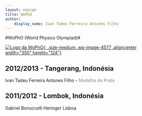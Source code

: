 ```yaml
--- 
layout: equipe
title: WoPhO 
author: 
    display_name: Ivan Tadeu Ferreira Antunes Filho     
---
```


#WoPhO (World Physics Olympiad)#

  
[![Logo da WoPhO](http://www.olimpiadascientificas.com/wp-content/uploads/2013/01/Logo_WoPhO-350x124.jpg){: .size-medium .wp-image-4577 .aligncenter width="350" height="124"}][1]

## 2012/2013 - Tangerang, Indonésia

  
Ivan Tadeu Ferreira Antunes Filho - <span style="color: #888888;">Medalha de Prata</span>

## 2011/2012 - Lombok, Indonésia

  
Gabriel Bonuccelli Heringer Lisboa



[1]: http://www.olimpiadascientificas.com/equipes-brasileiras/fisica/wopho/ "Logo da WoPhO"

